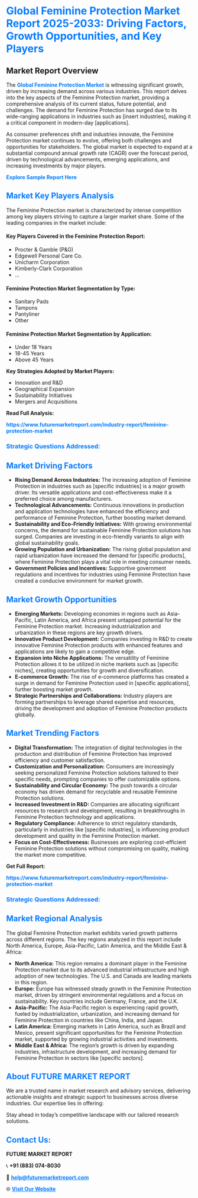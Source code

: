 <h1 style="color: #007BFF;">Global Feminine Protection Market Report 2025-2033: Driving Factors, Growth Opportunities, and Key Players</h1>

<section id="overview">
<h2>Market Report Overview</h2>
<p>The <a href="https://www.futuremarketreport.com/industry-report/feminine-protection-market" style="color: #007BFF; text-decoration: none;"><strong>Global Feminine Protection Market</strong></a> is witnessing significant growth, driven by increasing demand across various industries. This report delves into the key aspects of the Feminine Protection market, providing a comprehensive analysis of its current status, future potential, and challenges. The demand for Feminine Protection has surged due to its wide-ranging applications in industries such as [insert industries], making it a critical component in modern-day [applications].</p>
<p>As consumer preferences shift and industries innovate, the Feminine Protection market continues to evolve, offering both challenges and opportunities for stakeholders. The global market is expected to expand at a substantial compound annual growth rate (CAGR) over the forecast period, driven by technological advancements, emerging applications, and increasing investments by major players.</p>
</section>

<section id="overview">
<p><a href="https://www.futuremarketreport.com/request-sample/reportId=102575" style="color: #007BFF; text-decoration: none;"><strong>Explore Sample Report Here</strong></a></p>
</section>

<section id="key-players">
<h2 style="color: #007BFF;">Market Key Players Analysis</h2>
<p>The Feminine Protection market is characterized by intense competition among key players striving to capture a larger market share. Some of the leading companies in the market include:</p>
<h4>Key Players Covered in the Feminine Protection Report:</h4>
<ul><li>Procter &amp; Gamble (P&amp;G)</li><li>Edgewell Personal Care Co.</li><li>Unicharm Corporation</li><li>Kimberly-Clark Corporation</li><li>...</li></ul>
<h4>Feminine Protection Market Segmentation by Type:</h4>
<ul><li>Sanitary Pads</li><li>Tampons</li><li>Pantyliner</li><li>Other</li></ul>

<h4>Feminine Protection Market Segmentation by Application:</h4>
<ul><li>Under 18 Years</li><li>18-45 Years</li><li>Above 45 Years</li></ul>
<p><strong>Key Strategies Adopted by Market Players:</strong></p>
<ul>
<li>Innovation and R&D</li>
<li>Geographical Expansion</li>
<li>Sustainability Initiatives</li>
<li>Mergers and Acquisitions</li>
</ul>
</section>

<section>
<p><strong>Read Full Analysis: </strong></p><a href="https://www.futuremarketreport.com/industry-report/feminine-protection-market" style="color: #007BFF; text-decoration: none;"><strong>https://www.futuremarketreport.com/industry-report/feminine-protection-market</strong></a>
<h3 style="color: #007BFF;">Strategic Questions Addressed:</h3>
</section>

<section id="driving-factors">
<h2 style="color: #007BFF;">Market Driving Factors</h2>
<ul>
<li><strong>Rising Demand Across Industries:</strong> The increasing adoption of Feminine Protection in industries such as [specific industries] is a major growth driver. Its versatile applications and cost-effectiveness make it a preferred choice among manufacturers.</li>
<li><strong>Technological Advancements:</strong> Continuous innovations in production and application technologies have enhanced the efficiency and performance of Feminine Protection, further boosting market demand.</li>
<li><strong>Sustainability and Eco-Friendly Initiatives:</strong> With growing environmental concerns, the demand for sustainable Feminine Protection solutions has surged. Companies are investing in eco-friendly variants to align with global sustainability goals.</li>
<li><strong>Growing Population and Urbanization:</strong> The rising global population and rapid urbanization have increased the demand for [specific products], where Feminine Protection plays a vital role in meeting consumer needs.</li>
<li><strong>Government Policies and Incentives:</strong> Supportive government regulations and incentives for industries using Feminine Protection have created a conducive environment for market growth.</li>
</ul>
</section>

<section id="growth-opportunities">
<h2 style="color: #007BFF;">Market Growth Opportunities</h2>
<ul>
<li><strong>Emerging Markets:</strong> Developing economies in regions such as Asia-Pacific, Latin America, and Africa present untapped potential for the Feminine Protection market. Increasing industrialization and urbanization in these regions are key growth drivers.</li>
<li><strong>Innovative Product Development:</strong> Companies investing in R&D to create innovative Feminine Protection products with enhanced features and applications are likely to gain a competitive edge.</li>
<li><strong>Expansion into Niche Applications:</strong> The versatility of Feminine Protection allows it to be utilized in niche markets such as [specific niches], creating opportunities for growth and diversification.</li>
<li><strong>E-commerce Growth:</strong> The rise of e-commerce platforms has created a surge in demand for Feminine Protection used in [specific applications], further boosting market growth.</li>
<li><strong>Strategic Partnerships and Collaborations:</strong> Industry players are forming partnerships to leverage shared expertise and resources, driving the development and adoption of Feminine Protection products globally.</li>
</ul>
</section>

<section id="trending-factors">
<h2 style="color: #007BFF;">Market Trending Factors</h2>
<ul>
<li><strong>Digital Transformation:</strong> The integration of digital technologies in the production and distribution of Feminine Protection has improved efficiency and customer satisfaction.</li>
<li><strong>Customization and Personalization:</strong> Consumers are increasingly seeking personalized Feminine Protection solutions tailored to their specific needs, prompting companies to offer customizable options.</li>
<li><strong>Sustainability and Circular Economy:</strong> The push towards a circular economy has driven demand for recyclable and reusable Feminine Protection solutions.</li>
<li><strong>Increased Investment in R&D:</strong> Companies are allocating significant resources to research and development, resulting in breakthroughs in Feminine Protection technology and applications.</li>
<li><strong>Regulatory Compliance:</strong> Adherence to strict regulatory standards, particularly in industries like [specific industries], is influencing product development and quality in the Feminine Protection market.</li>
<li><strong>Focus on Cost-Effectiveness:</strong> Businesses are exploring cost-efficient Feminine Protection solutions without compromising on quality, making the market more competitive.</li>
</ul>
</section>

<section>
<p><strong>Get Full Report: </strong></p><a href="https://www.futuremarketreport.com/industry-report/feminine-protection-market" style="color: #007BFF; text-decoration: none;"><strong>https://www.futuremarketreport.com/industry-report/feminine-protection-market</strong></a>
<h3 style="color: #007BFF;">Strategic Questions Addressed:</h3>
</section>


<section id="regional-analysis">
<h2 style="color: #007BFF;">Market Regional Analysis</h2>
<p>The global Feminine Protection market exhibits varied growth patterns across different regions. The key regions analyzed in this report include North America, Europe, Asia-Pacific, Latin America, and the Middle East & Africa:</p>
<ul>
<li><strong>North America:</strong> This region remains a dominant player in the Feminine Protection market due to its advanced industrial infrastructure and high adoption of new technologies. The U.S. and Canada are leading markets in this region.</li>
<li><strong>Europe:</strong> Europe has witnessed steady growth in the Feminine Protection market, driven by stringent environmental regulations and a focus on sustainability. Key countries include Germany, France, and the U.K.</li>
<li><strong>Asia-Pacific:</strong> The Asia-Pacific region is experiencing rapid growth, fueled by industrialization, urbanization, and increasing demand for Feminine Protection in countries like China, India, and Japan.</li>
<li><strong>Latin America:</strong> Emerging markets in Latin America, such as Brazil and Mexico, present significant opportunities for the Feminine Protection market, supported by growing industrial activities and investments.</li>
<li><strong>Middle East & Africa:</strong> The region’s growth is driven by expanding industries, infrastructure development, and increasing demand for Feminine Protection in sectors like [specific sectors].</li>
</ul>
</section>

<footer>
<h2 style="color: #007BFF;">About FUTURE MARKET REPORT</h2>
<p>We are a trusted name in market research and advisory services, delivering actionable insights and strategic support to businesses across diverse industries. Our expertise lies in offering:</p>

<p>Stay ahead in today’s competitive landscape with our tailored research solutions.</p>

<h2 style="color: #007BFF;">Contact Us:</h2>
<p><strong>FUTURE MARKET REPORT</strong></p>
<p>📞 <strong>+91 (883) 074-8030</strong></p>
<p>📧 <strong><a href="mailto:help@futuremarketreport.com" style="color: #007BFF;">help@futuremarketreport.com</a></strong></p>
<p>🌐 <strong><a href="https://www.futuremarketreport.com/" style="color: #007BFF;">Visit Our Website</a></strong></p>
</footer>